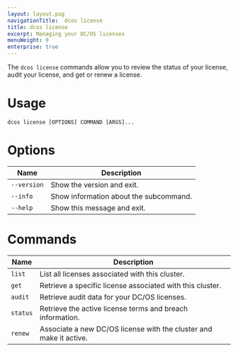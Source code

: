 ```yaml
---
layout: layout.pug
navigationTitle:  dcos license
title: dcos license
excerpt: Managing your DC/OS licenses
menuWeight: 9
enterprise: true
---
```

The `dcos license` commands allow you to review the status of your license, audit your license, and get or renew a license.

# Usage

```
dcos license [OPTIONS] COMMAND [ARGS]...
```

# Options

| Name |  Description |
|---------|-------------|
| `--version` | Show the version and exit.|
|  `--info`   |  Show information about the subcommand.|
|  `--help`   |  Show this message and exit.|

# Commands

| Name |  Description |
|---------|-------------|
| `list` | List all licenses associated with this cluster. |
| `get` | Retrieve a specific license associated with this cluster. | 
| `audit` | Retrieve audit data for your DC/OS licenses. |
| `status` | Retrieve the active license terms and breach information. |
| `renew` | Associate a new DC/OS license with the cluster and make it active. |
